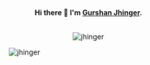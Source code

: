 <div align="center"><strong>Hi there 👋 I'm <a href="https://www.jhinger.com/">Gurshan Jhinger</a>.</strong></div>
<br />

<p align="center"> <img src="https://komarev.com/ghpvc/?username=jhinger&label=Profile%20views&color=0e75b6&style=flat" alt="jhinger" /> </p>
<div align="center" style="width: 50%;"><img align="center" src="https://github-readme-streak-stats.herokuapp.com/?user=jhinger&" alt="jhinger" /></div>
